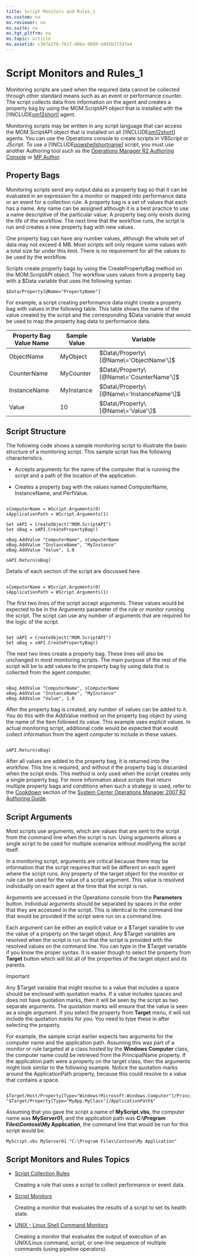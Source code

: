 ```yaml
---
title: Script Monitors and Rules_1
ms.custom: na
ms.reviewer: na
ms.suite: na
ms.tgt_pltfrm: na
ms.topic: article
ms.assetid: c367e2f6-761f-40ba-9880-a945b3f2d7a4
---
```

# Script Monitors and Rules_1
Monitoring scripts are used when the required data cannot be collected through other standard means such as an event or performance counter. The script collects data from information on the agent and creates a property bag by using the MOM.ScriptAPI object that is installed with the [!INCLUDE[om12short](Token/om12short_md.md)] agent.

Monitoring scripts may be written in any script language that can access the MOM.ScriptAPI object that is installed on all [!INCLUDE[om12short](Token/om12short_md.md)] agents. You can use the Operations console to create scripts in VBScript or JScript. To use a [!INCLUDE[powshellshortname](Token/powshellshortname_md.md)] script, you must use another Authoring tool such as the [Operations Manager R2 Authoring Console](Authoring-Tools.md#AuthoringConsole) or [MP Author](Authoring-Tools.md#MPAuthor).

## <a name="PropertyBags"></a>Property Bags
Monitoring scripts send any output data as a property bag so that it can be evaluated in an expression for a monitor or mapped into performance data or an event for a collection rule. A property bag is a set of values that each has a name. Any name can be assigned although it is a best practice to use a name descriptive of the particular value. A property bag only exists during the life of the workflow. The next time that the workflow runs, the script is run and creates a new property bag with new values.

One property bag can have any number values, although the whole set of data may not exceed 4 MB. Most scripts will only require some values with a total size far under this limit. There is no requirement for all the values to be used by the workflow.

Scripts create property bags by using the CreatePropertyBag method on the MOM.ScriptAPI object. The workflow uses values from a property bag with a $Data variable that uses the following syntax:

```vbs
$Data/Property[@Name="PropertyName"]
```

For example, a script creating performance data might create a property bag with values in the following table. This table shows the name of the value created by the script and the corresponding $Data variable that would be used to map the property bag data to performance data.

|Property Bag Value Name|Sample Value|Variable|
|---------------------------|----------------|------------|
|ObjectName|MyObject|$Data\/Property\[@Name\='ObjectName'\]$|
|CounterName|MyCounter|$Data\/Property\[@Name\='CounterName'\]$|
|InstanceName|MyInstance|$Data\/Property\[@Name\='InstanceName'\]$|
|Value|10|$Data\/Property\[@Name\='Value'\]$|

## <a name="ScriptStructure"></a>Script Structure
The following code shows a sample monitoring script to illustrate the basic structure of a monitoring script. This sample script has the following characteristics.

-   Accepts arguments for the name of the computer that is running the script and a path of the location of the application.

-   Creates a property bag with the values named ComputerName, InstanceName, and PerfValue.

```vbs

sComputerName = WScript.Arguments(0) 
sApplicationPath = WScript.Arguments(1)

Set oAPI = CreateObject("MOM.ScriptAPI")
Set oBag = oAPI.CreatePropertyBag()

oBag.AddValue "ComputerName", sComputerName
oBag.AddValue "InstanceName", "MyInstance"
oBag.AddValue "Value", 1.0

oAPI.Return(oBag)

```

Details of each section of the script are discussed here.

```vbs

sComputerName = WScript.Arguments(0) 
sApplicationPath = WScript.Arguments(1)
```

The first two lines of the script accept arguments. These values would be expected to be in the Arguments parameter of the rule or monitor running the script. The script can use any number of arguments that are required for the logic of the script.

```vbs

Set oAPI = CreateObject("MOM.ScriptAPI")
Set oBag = oAPI.CreatePropertyBag()

```

The next two lines create a property bag. These lines will also be unchanged in most monitoring scripts. The main purpose of the rest of the script will be to add values to the property bag by using data that is collected from the agent computer.

```vbs

oBag.AddValue "ComputerName", sComputerName
oBag.AddValue "InstanceName", "MyInstance"
oBag.AddValue "Value", 1.0

```

After the property bag is created, any number of values can be added to it. You do this with the AddValue method on the property bag object by using the name of the item followed its value. This example uses explicit values. In actual monitoring script, additional code would be expected that would collect information from the agent computer to include in these values.

```vbs

oAPI.Return(oBag)

```

After all values are added to the property bag, it is returned into the workflow. This line is required, and without it the property bag is discarded when the script ends. This method is only used when the script creates only a single property bag. For more information about scripts that return multiple property bags and conditions when such a strategy is used, refer to the [Cookdown](http://go.microsoft.com/fwlink/?LinkID=232864) section of the [System Center Operations Manager 2007 R2 Authoring Guide](http://go.microsoft.com/fwlink/?LinkID=188119).

## <a name="ScriptArguments"></a>Script Arguments
Most scripts use arguments, which are values that are sent to the script from the command line when the script is run. Using arguments allows a single script to be used for multiple scenarios without modifying the script itself.

In a monitoring script, arguments are critical because there may be information that the script requires that will be different on each agent where the script runs. Any property of the target object for the monitor or rule can be used for the value of a script argument. This value is resolved individually on each agent at the time that the script is run.

Arguments are accessed in the Operations console from the **Parameters** button. Individual arguments should be separated by spaces in the order that they are accessed in the script. This is identical to the command line that would be provided if the script were run on a command line.

Each argument can be either an explicit value or a $Target variable to use the value of a property on the target object. Any $Target variables are resolved when the script is run so that the script is provided with the resolved values on the command line. You can type in the $Target variable if you know the proper syntax. It is easier though to select the property from **Target** button which will list all of the properties of the target object and its parents.

> [!IMPORTANT]
> Any $Target variable that might resolve to a value that includes a space should be enclosed with quotation marks. If a value includes spaces and does not have quotation marks, then it will be seen by the script as two separate arguments. The quotation marks will ensure that the value is seen as a single argument. If you select the property from **Target** menu, it will not include the quotation marks for you. You need to type these in after selecting the property.

For example, the sample script earlier expects two arguments for the computer name and the application path. Assuming this was part of a monitor or rule targeted at a class hosted by the **Windows Computer** class, the computer name could be retrieved from the PrincipalName property. If the application path were a property on the target class, then the arguments might look similar to the following example. Notice the quotation marks around the ApplicationPath property, because this could resolve to a value that contains a space.

```vbs

$Target/Host/Property[Type="Windows!Microsoft.Windows.Computer"]/PrincipalName$ "$Target/Property[Type="MyApp.MyClass"]/ApplicationPath$"
```

Assuming that you gave the script a name of **MyScript.vbs**, the computer name was **MyServer01**, and the application path was **C:\\Program Files\\Contoso\\My Application**, the command line that would be run for this script would be:

```
MyScript.vbs MyServer01 "C:\Program Files\Contoso\My Application"
```

## Script Monitors and Rules Topics

-   [Script Collection Rules](Script-Collection-Rules.md)

    Creating a rule that uses a script to collect performance or event data.

-   [Script Monitors](Script-Monitors.md)

    Creating a monitor that evaluates the results of a script to set its health state.

-   [UNIX - Linux Shell Command Monitors](UNIX---Linux-Shell-Command-Monitors.md)

    Creating a monitor that evaluates the output of execution of an UNIX\/Linux command, script, or one\-line sequence of multiple commands \(using pipeline operators\).


